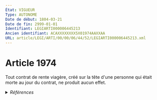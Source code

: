 ```yaml
---
État: VIGUEUR
Type: AUTONOME
Date de début: 1804-03-21
Date de fin: 2999-01-01
Identifiant: LEGIARTI000006445213
Ancien identifiant: ACAXXXXXXXX5X01974AAXXAA
URL: article/LEGI/ARTI/00/00/06/44/52/LEGIARTI000006445213.xml
---
```


<h1>Article 1974</h1>

Tout contrat de rente viagère, créé sur la tête d'une personne qui était morte
au jour du contrat, ne produit aucun effet.


<details>
  <summary><em>Références</em></summary>

  <h2>Références faites par l'article</h2>
  
  <ul>
    <li>
      CODIFICATION source Loi 1804-03-10
    </li>
    <li>
      CREATION source Loi 1804-03-10 promulguée le 20 mars 1804
    </li>
  </ul>
</details>
